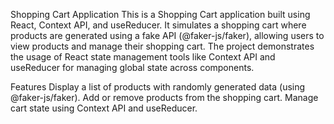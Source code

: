Shopping Cart Application This is a Shopping Cart application built using React, Context API, and useReducer. It simulates a shopping cart where products are generated using a fake API (@faker-js/faker), allowing users to view products and manage their shopping cart. The project demonstrates the usage of React state management tools like Context API and useReducer for managing global state across components.

Features Display a list of products with randomly generated data (using @faker-js/faker). Add or remove products from the shopping cart. Manage cart state using Context API and useReducer.
